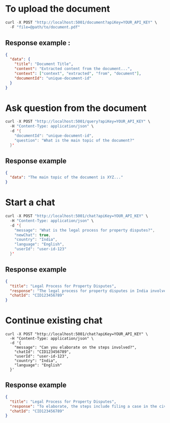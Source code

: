 # To upload the document

```java
curl -X POST "http://localhost:5001/document?apiKey=YOUR_API_KEY" \
  -F "file=@path/to/document.pdf"
```

## Response example :

```json
{
  "data": {
    "title": "Document Title",
    "content": "Extracted content from the document...",
    "context": ["context", "extracted", "from", "document"],
    "documentId": "unique-document-id"
  }
}
```

# Ask question from the document

```java
curl -X POST "http://localhost:5001/query?apiKey=YOUR_API_KEY" \
  -H "Content-Type: application/json" \
  -d '{
    "documentId": "unique-document-id",
    "question": "What is the main topic of the document?"
  }'
```

## Response example
```json
{
  "data": "The main topic of the document is XYZ..."
}
```

# Start a chat

```java
curl -X POST "http://localhost:5001/chat?apiKey=YOUR_API_KEY" \
  -H "Content-Type: application/json" \
  -d '{
    "message": "What is the legal process for property disputes?",
    "newChat": true,
    "country": "India",
    "language": "English",
    "userId": "user-id-123"
  }'
```

## Response example

```json
{
  "title": "Legal Process for Property Disputes",
  "response": "The legal process for property disputes in India involves the following steps...",
  "chatId": "CID123456789"
}
```

# Continue existing chat

```
curl -X POST "http://localhost:5001/chat?apiKey=YOUR_API_KEY" \
  -H "Content-Type: application/json" \
  -d '{
    "message": "Can you elaborate on the steps involved?",
    "chatId": "CID123456789",
    "userId": "user-id-123",
    "country": "India",
    "language": "English"
  }'
```

## Response example

```json
{
  "title": "Legal Process for Property Disputes",
  "response": "To elaborate, the steps include filing a case in the civil court, collecting evidence, etc.",
  "chatId": "CID123456789"
}
```